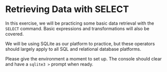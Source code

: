 # Retrieving Data with SELECT

In this exercise, we will be practicing some basic data retrieval with the `SELECT` command. Basic expressions and transformations will also be covered. 

We will be using SQLite as our platform to practice, but these operators should largely apply to all SQL and relational database platforms. 

Please give the environment a moment to set up. The console should clear and have a `sqlite3 >` prompt when ready. 

